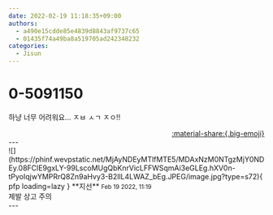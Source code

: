 ```yaml
---
date: 2022-02-19 11:18:35+09:00
authors:
  - a490e15cdde85e4839d8843af9737c65
  - 01435f74a49ba8a519705ad242348232
categories:
  - Jisun
---
```


# 0-5091150

<div class="post-container" markdown="1">
<div class="content-container md-sidebar__scrollwrap" markdown="1">

하냥 너무 어려워요... ㅈㅂ ㅅㄱ ㅈㅇ!!

</div>
</div>

<div style="text-align: right;" markdown="1">
<a href="https://weverse.io/fromis9/fanpost/0-5091150" style="text-align: right;">:material-share:{.big-emoji}</a>
</div>
---

<div class="comments-container md-sidebar__scrollwrap" markdown="1">
<div class="comment" markdown="1">
<div class='id-container' markdown="1">
![](https://phinf.wevpstatic.net/MjAyNDEyMTlfMTE5/MDAxNzM0NTgzMjY0NDEy.08FClE9gxLY-99LscoMUgQbKnrVicLFFWSqmAi3eGLEg.hXV0n-tPyoIqjwYMPRrQ8Zn9aHvy3-B2llL4LWAZ_bEg.JPEG/image.jpg?type=s72){ pfp loading=lazy }
**<span class="artist">지선</span>** <small>Feb 19 2022, 11:19</small><br>
</div>
<div class='comment-body' markdown="1">
제발 상고 주의
</div>
</div>
</div>
---
